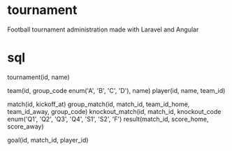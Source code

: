 tournament
==========

Football tournament administration made with Laravel and Angular


sql
==========

tournament(id, name)

team(id, group_code enum('A', 'B', 'C', 'D'), name)
player(id, name, team_id)

match(id, kickoff_at)
group_match(id, match_id, team_id_home, team_id_away, group_code)
knockout_match(id, match_id, knockout_code enum('Q1', 'Q2', 'Q3', 'Q4', 'S1', 'S2', 'F')
result(match_id, score_home, score_away)

goal(id, match_id, player_id)
